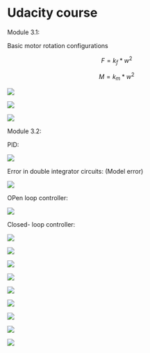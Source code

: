 # Udacity course

Module 3.1:

Basic motor rotation configurations 

$$
F = k_f*w^2
$$

$$
M = k_m*w^2
$$

![](../.gitbook/assets/image%20%283%29.png)

![](../.gitbook/assets/image%20%286%29.png)

![](../.gitbook/assets/image%20%284%29.png)

Module 3.2:

PID:

![](../.gitbook/assets/image%20%289%29.png)

Error in double integrator circuits:  \(Model error\)

![](../.gitbook/assets/image%20%287%29.png)

OPen loop controller:

![](../.gitbook/assets/image%20%2811%29.png)

Closed- loop controller:

![](../.gitbook/assets/image%20%288%29.png)

![](../.gitbook/assets/image%20%2819%29.png)

![](../.gitbook/assets/image%20%2818%29.png)

![](../.gitbook/assets/image%20%2815%29.png)

![](../.gitbook/assets/image%20%2814%29.png)

![](../.gitbook/assets/image%20%2813%29.png)

![](../.gitbook/assets/image%20%2817%29.png)

![](../.gitbook/assets/image%20%2816%29.png)

![](../.gitbook/assets/image%20%2810%29.png)



















